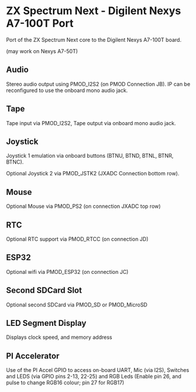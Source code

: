# ZX Spectrum Next - Digilent Nexys A7-100T Port

Port of the ZX Spectrum Next core to the Digilent Nexys A7-100T board.

(may work on Nexys A7-50T)

## Audio

Stereo audio output using PMOD_I2S2 (on PMOD Connection JB). IP can be reconfigured to use the onboard mono audio jack.

## Tape

Tape input via PMOD_I2S2, Tape output via onboard mono audio jack.

## Joystick

Joystick 1 emulation via onboard buttons (BTNU, BTND, BTNL, BTNR, BTNC).

Optional Joystick 2 via PMOD_JSTK2 (JXADC Connection bottom row).

## Mouse

Optional Mouse via PMOD_PS2 (on connection JXADC top row)

## RTC

Optional RTC support via PMOD_RTCC (on connection JD)

## ESP32

Optional wifi via PMOD_ESP32 (on connection JC)

## Second SDCard Slot

Optional second SDCard via PMOD_SD or PMOD_MicroSD

## LED Segment Display

Displays clock speed, and memory address

## PI Accelerator

Use of the PI Accel GPIO to access on-board UART, Mic (via I2S), Switches and LEDS (via GPIO pins 2-13, 22-25) and RGB Leds (Enable pin 26, and pulse to change RGB16 colour; pin 27 for RGB17)
